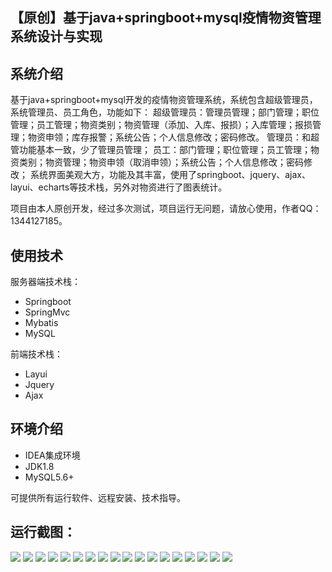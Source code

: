 ## 【原创】基于java+springboot+mysql疫情物资管理系统设计与实现

## 系统介绍

基于java+springboot+mysql开发的疫情物资管理系统，系统包含超级管理员，系统管理员、员工角色，功能如下：
超级管理员：管理员管理；部门管理；职位管理；员工管理；物资类别；物资管理（添加、入库、报损）；入库管理；报损管理；物资申领；库存报警；系统公告；个人信息修改；密码修改。
管理员：和超管功能基本一致，少了管理员管理；
员工：部门管理；职位管理；员工管理；物资类别；物资管理；物资申领（取消申领）；系统公告；个人信息修改；密码修改；
系统界面美观大方，功能及其丰富，使用了springboot、jquery、ajax、layui、echarts等技术栈，另外对物资进行了图表统计。

项目由本人原创开发，经过多次测试，项目运行无问题，请放心使用，作者QQ：1344127185。

## 使用技术

服务器端技术栈：

- Springboot
- SpringMvc
- Mybatis
- MySQL

前端技术栈：

- Layui
- Jquery
- Ajax

## 环境介绍

- IDEA集成环境
- JDK1.8
- MySQL5.6+

可提供所有运行软件、远程安装、技术指导。

## 运行截图：
![](https://github.com/itcoderyhl/Material/blob/main/images/2.png)
![](https://github.com/itcoderyhl/Material/blob/main/images/3.png)
![](https://github.com/itcoderyhl/Material/blob/main/images/4.png)
![](https://github.com/itcoderyhl/Material/blob/main/images/5.png)
![](https://github.com/itcoderyhl/Material/blob/main/images/6.png)
![](https://github.com/itcoderyhl/Material/blob/main/images/7.png)
![](https://github.com/itcoderyhl/Material/blob/main/images/8.png)
![](https://github.com/itcoderyhl/Material/blob/main/images/9.png)
![](https://github.com/itcoderyhl/Material/blob/main/images/10.png)
![](https://github.com/itcoderyhl/Material/blob/main/images/11.png)
![](https://github.com/itcoderyhl/Material/blob/main/images/12.png)
![](https://github.com/itcoderyhl/Material/blob/main/images/13.png)
![](https://github.com/itcoderyhl/Material/blob/main/images/14.png)
![](https://github.com/itcoderyhl/Material/blob/main/images/15.png)
![](https://github.com/itcoderyhl/Material/blob/main/images/16.png)
![](https://github.com/itcoderyhl/Material/blob/main/images/17.png)
![](https://github.com/itcoderyhl/Material/blob/main/images/18.png)
![](https://github.com/itcoderyhl/Material/blob/main/images/19.png)
